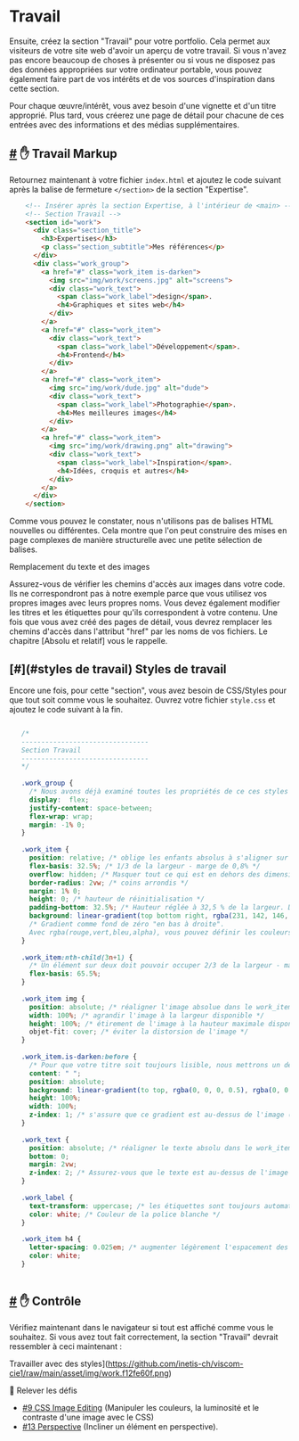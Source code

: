 Travail
===============================

Ensuite, créez la section "Travail" pour votre portfolio. Cela permet aux visiteurs de votre site web d'avoir un aperçu de votre travail. Si vous n'avez pas encore beaucoup de choses à présenter ou si vous ne disposez pas des données appropriées sur votre ordinateur portable, vous pouvez également faire part de vos intérêts et de vos sources d'inspiration dans cette section.

Pour chaque œuvre/intérêt, vous avez besoin d'une vignette et d'un titre approprié. Plus tard, vous créerez une page de détail pour chacune de ces entrées avec des informations et des médias supplémentaires.

[#](#work-markup) :hand: Travail Markup
-------------------------------------

Retournez maintenant à votre fichier `index.html` et ajoutez le code suivant après la balise de fermeture `</section>` de la section "Expertise".

```html
    <!-- Insérer après la section Expertise, à l'intérieur de <main> -->
    <!-- Section Travail -->
    <section id="work">
      <div class="section_title">
        <h3>Expertises</h3>
        <p class="section_subtitle">Mes références</p>
      </div>
      <div class="work_group">
        <a href="#" class="work_item is-darken">
          <img src="img/work/screens.jpg" alt="screens">
          <div class="work_text">
            <span class="work_label">design</span>.
            <h4>Graphiques et sites web</h4>
          </div>
        </a>
        <a href="#" class="work_item">
          <div class="work_text">
            <span class="work_label">Développement</span>.
            <h4>Frontend</h4>
          </div>
        </a>
        <a href="#" class="work_item">
          <img src="img/work/dude.jpg" alt="dude">
          <div class="work_text">
            <span class="work_label">Photographie</span>.
            <h4>Mes meilleures images</h4>
          </div>
        </a>
        <a href="#" class="work_item">
          <img src="img/work/drawing.png" alt="drawing">
          <div class="work_text">
            <span class="work_label">Inspiration</span>.
            <h4>Idées, croquis et autres</h4>
          </div>
        </a>
      </div>
    </section>
 ```   

Comme vous pouvez le constater, nous n'utilisons pas de balises HTML nouvelles ou différentes. Cela montre que l'on peut construire des mises en page complexes de manière structurelle avec une petite sélection de balises.

Remplacement du texte et des images

Assurez-vous de vérifier les chemins d'accès aux images dans votre code. Ils ne correspondront pas à notre exemple parce que vous utilisez vos propres images avec leurs propres noms. Vous devez également modifier les titres et les étiquettes pour qu'ils correspondent à votre contenu. Une fois que vous avez créé des pages de détail, vous devrez remplacer les chemins d'accès dans l'attribut "href" par les noms de vos fichiers. Le chapitre [Absolu et relatif] vous le rappelle.

[#](#styles de travail) Styles de travail
-------------------------------------

Encore une fois, pour cette "section", vous avez besoin de CSS/Styles pour que tout soit comme vous le souhaitez. Ouvrez votre fichier `style.css` et ajoutez le code suivant à la fin.

 ```css
 
    /* 
    --------------------------------
    Section Travail
    --------------------------------
    */
    
    .work_group {
      /* Nous avons déjà examiné toutes les propriétés de ce ces styles dans le chapitre sur la mise en page CSS. */
      display:  flex; 
      justify-content: space-between;
      flex-wrap: wrap;
      margin: -1% 0;
    }
    
    .work_item {
      position: relative; /* oblige les enfants absolus à s'aligner sur ce système de coordonnées */
      flex-basis: 32.5%; /* 1/3 de la largeur - marge de 0,8% */
      overflow: hidden; /* Masquer tout ce qui est en dehors des dimensions de cette boîte. */
      border-radius: 2vw; /* coins arrondis */
      margin: 1% 0;
      height: 0; /* hauteur de réinitialisation */
      padding-bottom: 32.5%; /* Hauteur réglée à 32,5 % de la largeur. De cette façon, nous obtenons toujours un carré car flex-basis a la même valeur */
      background: linear-gradient(top bottom right, rgba(231, 142, 146, 1) 0%, rgba(182, 38, 79, 1) 40%, rgba(2, 67, 108, 1) 100%); 
      /* Gradient comme fond de zéro "en bas à droite". 
      Avec rgba(rouge,vert,bleu,alpha), vous pouvez définir les couleurs en valeurs RGB, plus la transparence (alpha). La transparence peut être réglée entre 0 (transparent) et 1 (opaque), par exemple 0.5 */
    }
    
    .work_item:nth-child(3n+1) {
      /* Un élément sur deux doit pouvoir occuper 2/3 de la largeur - marge de 0,8%. Plus d'informations à ce sujet plus tard, dans le chapitre sur les pseudo-classes */
      flex-basis: 65.5%;
    }
    
    .work_item img {
      position: absolute; /* réaligner l'image absolue dans le work_item relatif */
      width: 100%; /* agrandir l'image à la largeur disponible */
      height: 100%; /* étirement de l'image à la hauteur maximale disponible */
      objet-fit: cover; /* éviter la distorsion de l'image */
    }
    
    .work_item.is-darken:before {
      /* Pour que votre titre soit toujours lisible, nous mettrons un dégradé foncé entre la police et l'image. Plus d'informations à ce sujet plus tard, dans le chapitre Pseudo-éléments */
      content: " ";
      position: absolute;
      background: linear-gradient(to top, rgba(0, 0, 0, 0.5), rgba(0, 0, 0, 0));
      height: 100%;
      width: 100%;
      z-index: 1; /* s'assure que ce gradient est au-dessus de l'image (axe z) */
    }
    
    .work_text {
      position: absolute; /* réaligner le texte absolu dans le work_item relatif */
      bottom: 0;
      margin: 2vw;
      z-index: 2; /* Assurez-vous que le texte est au-dessus de l'image et du dégradé foncé. */
    }
    
    .work_label {
      text-transform: uppercase; /* les étiquettes sont toujours automatiquement mises en majuscules */
      color: white; /* Couleur de la police blanche */
    }
    
    .work_item h4 {
      letter-spacing: 0.025em; /* augmenter légèrement l'espacement des caractères, par rapport à la taille de police actuelle */
      color: white;
    }
    
 ```       
    

[#](#check-in-browser) :hand: Contrôle
---------------------------------------------------------

Vérifiez maintenant dans le navigateur si tout est affiché comme vous le souhaitez. Si vous avez tout fait correctement, la section "Travail" devrait ressembler à ceci maintenant :

Travailler avec des styles](https://github.com/inetis-ch/viscom-cie1/raw/main/asset/img/work.f12fe60f.png)

:mega: Relever les défis

* [#9 CSS Image Editing](/viscom-cie1/challenges/#_9-css-image-editing) (Manipuler les couleurs, la luminosité et le contraste d'une image avec le CSS)
* [#13 Perspective](/viscom-cie1/challenges/#_13-perspective) (Incliner un élément en perspective).


